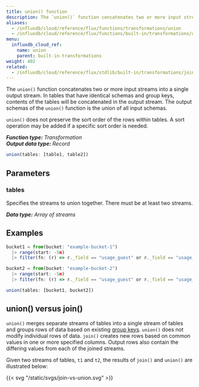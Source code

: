 ```yaml
---
title: union() function
description: The `union()` function concatenates two or more input streams into a single output stream.
aliases:
  - /influxdb/cloud/reference/flux/functions/transformations/union
  - /influxdb/cloud/reference/flux/functions/built-in/transformations/union/
menu:
  influxdb_cloud_ref:
    name: union
    parent: built-in-transformations
weight: 402
related:
  - /influxdb/cloud/reference/flux/stdlib/built-in/transformations/join/
---
```


The `union()` function concatenates two or more input streams into a single output stream.
In tables that have identical schemas and group keys, contents of the tables will be concatenated in the output stream.
The output schemas of the `union()` function is the union of all input schemas.

`union()` does not preserve the sort order of the rows within tables.
A sort operation may be added if a specific sort order is needed.

_**Function type:** Transformation_  
_**Output data type:** Record_

```js
union(tables: [table1, table2])
```

## Parameters

### tables
Specifies the streams to union together.
There must be at least two streams.

_**Data type:** Array of streams_

## Examples
```js
bucket1 = from(bucket: "example-bucket-1")
  |> range(start: -5m)
  |> filter(fn: (r) => r._field == "usage_guest" or r._field == "usage_guest_nice")

bucket2 = from(bucket: "example-bucket-2")
  |> range(start: -5m)
  |> filter(fn: (r) => r._field == "usage_guest" or r._field == "usage_idle")

union(tables: [bucket1, bucket2])
```

## union() versus join()
`union()` merges separate streams of tables into a single stream of tables and
groups rows of data based on existing [group keys](/influxdb/cloud/reference/glossary/#group-key).
`union()` does not modify individual rows of data.
`join()` creates new rows based on common values in one or more specified columns.
Output rows also contain the differing values from each of the joined streams.

Given two streams of tables, `t1` and `t2`, the results of `join()` and `union()`
are illustrated below:

{{< svg "/static/svgs/join-vs-union.svg" >}}
